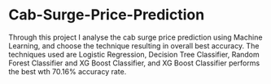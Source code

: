 # Cab-Surge-Price-Prediction

Through this project I analyse the cab surge price prediction using Machine Learning, and choose the technique resulting in overall best accuracy. The techniques used are Logistic Regression, Decision Tree Classifier, Random Forest Classifier and XG Boost Classifier, and XG Boost Classifier performs the best wth 70.16% accuracy rate. 

